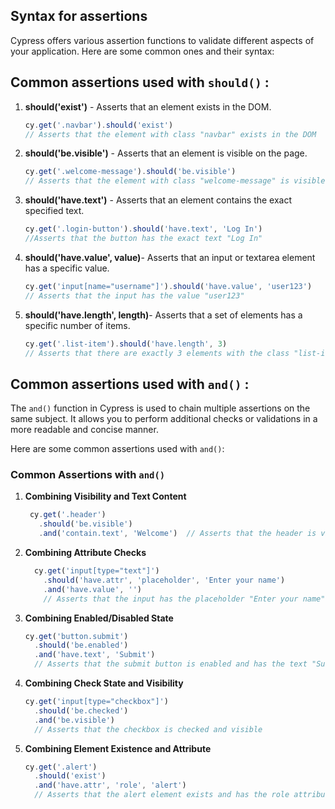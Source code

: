 ## Syntax for assertions 
Cypress offers various assertion functions to validate different aspects of your application. Here are some common ones and their syntax:
## **Common assertions used with `should()`** :

1. **should('exist')** -  Asserts that an element exists in the DOM.

 
	```javascript
	cy.get('.navbar').should('exist')  
	// Asserts that the element with class "navbar" exists in the DOM 
	```
 2. **should('be.visible')** - Asserts that an element is visible on the page.

	```javascript
	cy.get('.welcome-message').should('be.visible') 
    // Asserts that the element with class "welcome-message" is visible
	```
    
 3. **should('have.text')** -  Asserts that an element contains the exact specified text.   
	```javascript
	cy.get('.login-button').should('have.text', 'Log In')   
	//Asserts that the button has the exact text "Log In"
	```
4. **should('have.value', value)**- Asserts that an input or textarea element has a specific value.
	```javascript
	cy.get('input[name="username"]').should('have.value', 'user123')  
	// Asserts that the input has the value "user123" 
	```
5. **should('have.length', length)**- Asserts that a set of elements has a specific number of items.
	``` javascript
	cy.get('.list-item').should('have.length', 3) 
	// Asserts that there are exactly 3 elements with the class "list-item"
	```

## **Common assertions used with `and()`** :

The `and()` function in Cypress is used to chain multiple assertions on the same subject. It allows you to perform additional checks or validations in a more readable and concise manner.

Here are some common assertions used with `and()`:

### Common Assertions with `and()`

1.  **Combining Visibility and Text Content**
	``` javascript
	 cy.get('.header')
	   .should('be.visible')
	   .and('contain.text', 'Welcome')  // Asserts that the header is visible and contains the text "Welcome"
	```
	
2.  **Combining Attribute Checks**

	```javascript
	  cy.get('input[type="text"]')
	    .should('have.attr', 'placeholder', 'Enter your name')
	    .and('have.value', '')  
	    // Asserts that the input has the placeholder "Enter your name" and is empty
	 ```
	 
4.  **Combining Enabled/Disabled State**
    
    ```javascript
    cy.get('button.submit')
      .should('be.enabled')
      .and('have.text', 'Submit')  
      // Asserts that the submit button is enabled and has the text "Submit" 
    ```
    
5.  **Combining Check State and Visibility**
    
    ```javascript
    cy.get('input[type="checkbox"]')
      .should('be.checked')
      .and('be.visible')  
      // Asserts that the checkbox is checked and visible
    ```
    
6.  **Combining Element Existence and Attribute**
    
    ```javascript
    cy.get('.alert')
      .should('exist')
      .and('have.attr', 'role', 'alert') 
      // Asserts that the alert element exists and has the role attribute set to "alert" 
    ```


<!--stackedit_data:
eyJoaXN0b3J5IjpbLTE0NTQ0MjgyOTksMjEzNzg5Njc4NiwzNz
g4MTY3NDksMTYwNjcyODY2MiwtMjA4ODc0NjYxMl19
-->